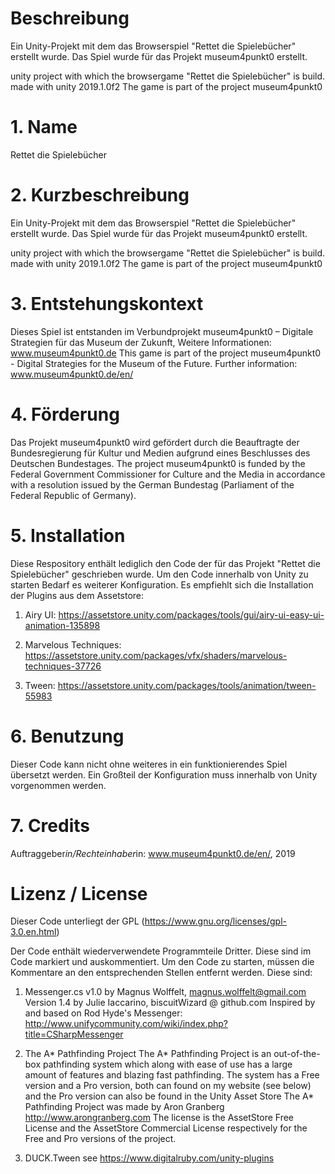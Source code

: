 # Beschreibung
Ein Unity-Projekt mit dem das Browserspiel "Rettet die Spielebücher" erstellt wurde. 
Das Spiel wurde für das Projekt museum4punkt0 erstellt. 

unity project with which the browsergame "Rettet die Spielebücher" is build. 
made with unity 2019.1.0f2
The game is part of the project museum4punkt0

# 1. Name
Rettet die Spielebücher

# 2. Kurzbeschreibung
Ein Unity-Projekt mit dem das Browserspiel "Rettet die Spielebücher" erstellt wurde. 
Das Spiel wurde für das Projekt museum4punkt0 erstellt. 

unity project with which the browsergame "Rettet die Spielebücher" is build. 
made with unity 2019.1.0f2
The game is part of the project museum4punkt0

# 3. Entstehungskontext
Dieses Spiel ist entstanden im Verbundprojekt museum4punkt0 – Digitale Strategien für das Museum der Zukunft,
Weitere Informationen: www.museum4punkt0.de
This game is part of the project museum4punkt0 - Digital Strategies for the
Museum of the Future. Further information: www.museum4punkt0.de/en/

# 4. Förderung
Das Projekt museum4punkt0 wird gefördert durch die Beauftragte der Bundesregierung für
Kultur und Medien aufgrund eines Beschlusses des Deutschen Bundestages.
The project museum4punkt0 is funded by the Federal Government Commissioner for Culture
and the Media in accordance with a resolution issued by the German Bundestag (Parliament
of the Federal Republic of Germany).


# 5. Installation
Diese Respository enthält lediglich den Code der für das Projekt "Rettet die Spielebücher" geschrieben wurde.
Um den Code innerhalb von Unity zu starten Bedarf es weiterer Konfiguration.
Es empfiehlt sich die Installation der Plugins aus dem Assetstore:

1. Airy UI: https://assetstore.unity.com/packages/tools/gui/airy-ui-easy-ui-animation-135898

2. Marvelous Techniques: https://assetstore.unity.com/packages/vfx/shaders/marvelous-techniques-37726

3. Tween: https://assetstore.unity.com/packages/tools/animation/tween-55983

# 6. Benutzung
Dieser Code kann nicht ohne weiteres in ein funktionierendes Spiel übersetzt werden. Ein Großteil der Konfiguration muss innerhalb von Unity vorgenommen werden.

# 7. Credits
Auftraggeber*in/Rechteinhaber*in: www.museum4punkt0.de/en/, 2019

# Lizenz / License
Dieser Code unterliegt der GPL (https://www.gnu.org/licenses/gpl-3.0.en.html) 

Der Code enthält wiederverwendete Programmteile Dritter. Diese sind im Code markiert und auskommentiert. 
Um den Code zu starten, müssen die Kommentare an den entsprechenden Stellen entfernt werden.
Diese sind: 

1. Messenger.cs v1.0 by Magnus Wolffelt, magnus.wolffelt@gmail.com
Version 1.4 by Julie Iaccarino, biscuitWizard @ github.com
Inspired by and based on Rod Hyde's Messenger:
http://www.unifycommunity.com/wiki/index.php?title=CSharpMessenger

2. The A* Pathfinding Project 
The A* Pathfinding Project is an out-of-the-box pathfinding system
which along with ease of use has a large amount of features and blazing fast pathfinding.
The system has a Free version and a Pro version, both can found on my website (see below) and the Pro version can also be found in the Unity Asset Store
The A* Pathfinding Project was made by Aron Granberg
http://www.arongranberg.com
The license is the AssetStore Free License and the AssetStore Commercial License respectively for the Free and Pro versions of the project.

3. DUCK.Tween
see https://www.digitalruby.com/unity-plugins 
